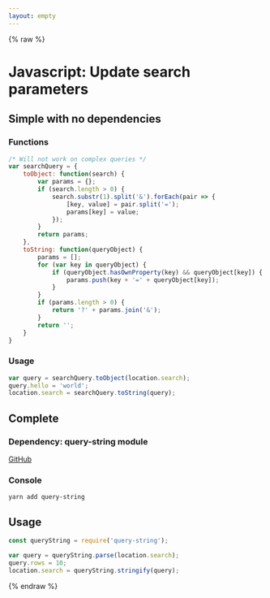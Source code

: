 ```yaml
---
layout: empty
---
```


{% raw %}

# Javascript: Update search parameters

## Simple with no dependencies
### Functions
```javascript
/* Will not work on complex queries */
var searchQuery = {
    toObject: function(search) {
        var params = {};
        if (search.length > 0) {
            search.substr(1).split('&').forEach(pair => {
                [key, value] = pair.split('=');
                params[key] = value;
            });
        }
        return params;
    },
    toString: function(queryObject) {
        params = [];
        for (var key in queryObject) {
            if (queryObject.hasOwnProperty(key) && queryObject[key]) {
                params.push(key + '=' + queryObject[key]);
            }
        }
        if (params.length > 0) {
            return '?' + params.join('&');
        }
        return '';
    }
}
```

### Usage
```javascript
var query = searchQuery.toObject(location.search);
query.hello = 'world';
location.search = searchQuery.toString(query);
```

## Complete
### Dependency: query-string module
[GitHub](https://github.com/sindresorhus/query-string)

### Console
```
yarn add query-string
```

## Usage
```javascript
const queryString = require('query-string');

var query = queryString.parse(location.search);
query.rows = 10;
location.search = queryString.stringify(query);
```

{% endraw %}

